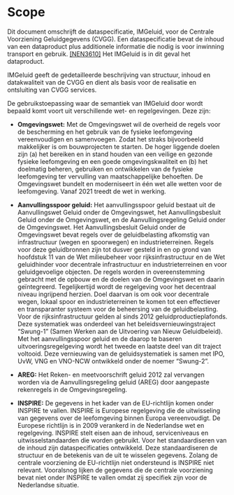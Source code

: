 Scope 
========

Dit document omschrijft de dataspecificatie, IMGeluid, voor de Centrale
Voorziening Geluidgegevens (CVGG). Een dataspecificatie bevat de inhoud van een
dataproduct plus additionele informatie die nodig is voor inwinning transport en
gebruik. [[NEN3610]](https://geonovum.github.io/bmgi/docs/#dataproductspecificatie-nl)
Het IMGeluid is in dit geval het dataproduct.

IMGeluid geeft de gedetailleerde beschrijving van structuur, inhoud en
datakwaliteit van de CVGG en dient als basis voor de realisatie en ontsluiting
van CVGG services.

De gebruikstoepassing waar de semantiek van IMGeluid door wordt bepaald komt
voort uit verschillende wet- en regelgevingen. Deze zijn:

-   **Omgevingswet:** Met de Omgevingswet wil de overheid de regels voor de
    bescherming en het gebruik van de fysieke leefomgeving vereenvoudigen en
    samenvoegen. Zodat het straks bijvoorbeeld makkelijker is om bouwprojecten
    te starten. De hoger liggende doelen zijn (a) het bereiken en in stand
    houden van een veilige en gezonde fysieke leefomgeving en een goede
    omgevingskwaliteit en (b) het doelmatig beheren, gebruiken en ontwikkelen
    van de fysieke leefomgeving ter vervulling van maatschappelijke behoeften.
    De Omgevingswet bundelt en moderniseert in één wet alle wetten voor de
    leefomgeving. Vanaf 2021 treedt de wet in werking.

-   **Aanvullingsspoor geluid:** Het aanvullingsspoor geluid bestaat uit de
    Aanvullingswet Geluid onder de Omgevingswet, het Aanvullingsbesluit Geluid
    onder de Omgevingswet, en de Aanvullingsregeling Geluid onder de
    Omgevingswet. Het Aanvullingsbesluit Geluid onder de Omgevingswet bevat
    regels over de geluidbelasting afkomstig van infrastructuur (wegen en
    spoorwegen) en industrieterreinen. Regels voor deze geluidbronnen zijn tot
    dusver gesteld in en op grond van hoofdstuk 11 van de Wet milieubeheer voor
    rijksinfrastructuur en de Wet geluidhinder voor decentrale infrastructuur en
    industrieterreinen en voor geluidgevoelige objecten. De regels worden in
    overeenstemming gebracht met de opbouw en de doelen van de Omgevingswet en
    daarin geïntegreerd. Tegelijkertijd wordt de regelgeving voor het decentraal
    niveau ingrijpend herzien. Doel daarvan is om ook voor decentrale wegen,
    lokaal spoor en industrieterreinen te komen tot een effectiever en
    transparanter systeem voor de beheersing van de geluidbelasting. Voor de
    rijksinfrastructuur gelden al sinds 2012 geluidproductieplafonds. Deze
    systematiek was onderdeel van het beleidsvernieuwingstraject “Swung-1”
    (Samen Werken aan de Uitvoering van Nieuw Geluidbeleid). Met het
    aanvullingsspoor geluid en de daarop te baseren uitvoeringsregelgeving wordt
    het tweede en laatste deel van dit traject voltooid. Deze vernieuwing van de
    geluidsystematiek is samen met IPO, UvW, VNG en VNO-NCW ontwikkeld onder de
    noemer “Swung-2”.

-   **AREG:** Het Reken- en meetvoorschrift geluid 2012 zal vervangen worden via
    de Aanvullingsregeling geluid (AREG) door aangepaste rekenregels in de
    Omgevingsregeling.

-   **INSPIRE:** De gegevens in het kader van de EU-richtlijn komen onder
    INSPIRE te vallen. INSPIRE is Europese regelgeving die de uitwisseling van
    gegevens over de leefomgeving binnen Europa vereenvoudigt. De Europese
    richtlijn is in 2009 verankerd in de Nederlandse wet en regelgeving. INSPIRE
    stelt eisen aan de inhoud, serviceniveaus en uitwisselstandaarden die worden
    gebruikt. Voor het standaardiseren van de inhoud zijn dataspecificaties
    ontwikkeld. Deze standaardiseren de structuur en de betekenis van de uit te
    wisselen gegevens. Zolang de centrale voorziening de EU-richtlijn niet
    ondersteund is INSPIRE niet relevant. Vooralsnog lijken de gegevens die de
    centrale voorziening bevat niet onder INSPIRE te vallen omdat zij specifiek
    zijn voor de Nederlandse situatie.
